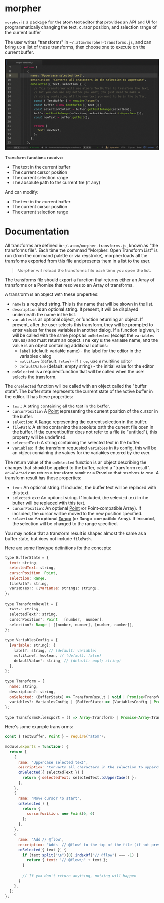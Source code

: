 # morpher

`morpher` is a package for the atom text editor that provides an API and UI for
programmatically changing the text, cursor position, and selection range of the
current buffer.

The user writes "transforms" in `~/.atom/morpher-transforms.js`, and can bring
up a list of these transforms, then choose one to execute on the current buffer.

![Usage example gif](example.gif)

Transform functions receive:
* The text in the current buffer
* The current cursor position
* The current selection range
* The absolute path to the current file (if any)

And can modify:
* The text in the current buffer
* The current cursor position
* The current selection range

# Documentation

All transforms are defined in `~/.atom/morpher-transforms.js`, known as "the
transforms file". Each time the command "Morpher: Open Transform List" is run
(from the command palette or via keystroke), morpher loads all the transforms
exported from this file and presents them in a list to the user.

> Morpher will reload the transforms file each time you open the list.

The transforms file should export a function that returns either an Array of
transforms or a Promise that resolves to an Array of transforms.

A transform is an object with these properties:
* `name` is a required string. This is the name that will be shown in the list.
* `description` is an optional string. If present, it will be displayed
  underneath the name in the list.
* `variables` is an optional object, or function returning an object.
  If present, after the user selects this transform, they will be prompted to
  enter values for these variables in another dialog.
  If a function is given, it will be called with the same props as `onSelected`
  (except the `variables` values) and must return an object.
  The key is the variable name, and the value is an object containing additional
  options:
  * `label` (default: variable name) - the label for the editor in the variables dialog
  * `multiline` (default: `false`) - if `true`, use a multiline editor
  * `defaultValue` (default: empty string) - the initial value for the editor
* `onSelected` is a required function that will be called when the user selects
  the transform.

The `onSelected` function will be called with an object called the "buffer
state". The buffer state represents the current state of the active buffer in
the editor. It has these properties:
* `text`: A string containing all the text in the buffer.
* `cursorPosition` A [Point](https://atom.io/docs/api/latest/Point) representing
  the current position of the cursor in the buffer.
* `selection`: A [Range](https://atom.io/docs/api/latest/Range) representing the
  current selection in the buffer.
* `filePath`: A string containing the absolute path the current file open in the
  buffer. If the current buffer does not refer to a file (ie "untitled"), this
  property will be undefined.
* `selectedText`: A string containing the selected text in the buffer.
* `variables`: if the transform requested `variables` in its config, this will
  be an object containing the values for the variables entered by the user.

The return value of the `onSelected` function is an object describing the
changes that should be applied to the buffer, called a "transform result".
`onSelected` can return a transform result or a Promise that resolves to one.
A transform result has these properties:
* `text`: An optional string. If included, the buffer text will be replaced with
  this text.
* `selectedText`: An optional string. If included, the selected text in the
  buffer will be replaced with this text.
* `cursorPosition`: An optional [Point](https://atom.io/docs/api/latest/Point)
  (or Point-compatible Array). If included, the cursor will be moved to the new
  position specified.
* `selection`: An optional [Range](https://atom.io/docs/api/latest/Range) (or
  Range-compatible Array). If included, the selection will be changed to the
  range specified.

You may notice that a transform result is shaped almost the same as a buffer
state, but does not include `filePath`.

Here are some flowtype definitions for the concepts:
```js
type BufferState = {
  text: string,
  selectedText: string,
  cursorPosition: Point,
  selection: Range,
  filePath?: string,
  variables?: {[variable: string]: string},
};

type TransformResult = {
  text?: string,
  selectedText?: string,
  cursorPosition?: Point | [number,  number],
  selection?: Range | [[number, number], [number, number]],
};

type VariablesConfig = {
  [variable: string]: {
    label?: string, // (default: variable)
    multiline?: boolean, // (default: false)
    defaultValue?: string, // (default: empty string)
  },
};

type Transform = {
  name: string,
  description?: string,
  onSelected: (BufferState) => TransformResult | void | Promise<TransformResult | void>,
  variables?: VariablesConfig | (BufferState) => (VariablesConfig | Promise<VariablesConfig>),
};

type TransformsFileExport = () => Array<Transform> | Promise<Array<Transform>>,
```

Here's some example transforms:
```js
const { TextBuffer, Point } = require("atom");

module.exports = function() {
  return [
    {
      name: "Uppercase selected text",
      description: "Converts all characters in the selection to uppercase",
      onSelected({ selectedText }) {
        return { selectedText: selectedText.toUpperCase() };
      },
    },
    {
      name: "Move cursor to start",
      onSelected() {
        return {
          cursorPosition: new Point(0, 0)
        };
      },
    },
    {
      name: "Add // @flow",
      description: "Adds '// @flow' to the top of the file (if not present)",
      onSelected({ text }) {
        if (text.split("\n")[0].indexOf("// @flow") === -1) {
          return { text: "// @flow\n" + text };
        }

        // If you don't return anything, nothing will happen
      }
    },
  ];
};
```

